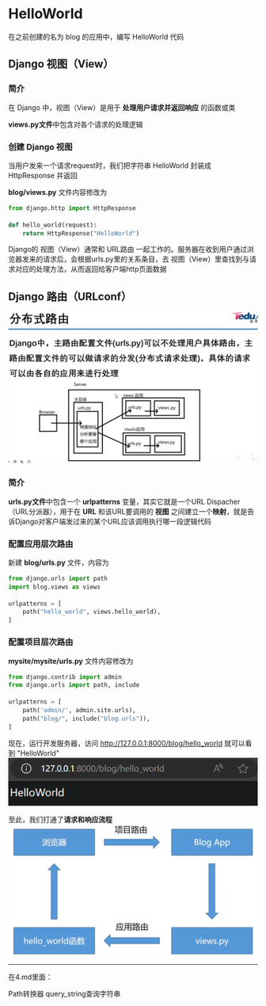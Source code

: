 # HelloWorld

在之前创建的名为 blog 的应用中，编写 HelloWorld 代码

## Django 视图（View）

### 简介

在 Django 中，视图（View）是用于 **处理用户请求并返回响应** 的函数或类

**views.py文件**中包含对各个请求的处理逻辑

### 创建 Django 视图

当用户发来一个请求request时，我们把字符串 HelloWorld 封装成 HttpResponse 并返回

**blog/views.py** 文件内容修改为
```py
from django.http import HttpResponse

def hello_world(request):
    return HttpResponse("HelloWorld")
```

Django的 视图（View）通常和 URL路由 一起工作的。服务器在收到用户通过浏览器发来的请求后，会根据urls.py里的关系条目，去 视图（View）里查找到与请求对应的处理方法，从而返回给客户端http页面数据

## Django 路由（URLconf）

![](resources/2024-01-17-21-19-15.png)

### 简介

**urls.py文件**中包含一个 **urlpatterns** 变量，其实它就是一个URL Dispacher（URL分派器），用于在 **URL** 和该URL要调用的 **视图** 之间建立一个**映射**，就是告诉Django对客户端发过来的某个URL应该调用执行哪一段逻辑代码

### 配置应用层次路由

新建 **blog/urls.py** 文件，内容为
```py
from django.urls import path
import blog.views as views

urlpatterns = [
    path("hello_world", views.hello_world),
]
```

### 配置项目层次路由

**mysite/mysite/urls.py** 文件内容修改为
```py
from django.contrib import admin
from django.urls import path, include

urlpatterns = [
    path('admin/', admin.site.urls),
    path("blog/", include("blog.urls")),
]
```

现在，运行开发服务器，访问 http://127.0.0.1:8000/blog/hello_world 就可以看到 "HelloWorld"
![](resources/2024-01-08-22-42-56.png)

至此，我们打通了**请求和响应流程**
![](resources/2024-01-08-22-48-17.png)







---



在4.md里面：

Path转换器
query_string查询字符串